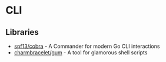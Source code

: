# CLI

## Libraries
- [spf13/cobra](https://github.com/spf13/cobra) - A Commander for modern Go CLI interactions
- [charmbracelet/gum](https://github.com/charmbracelet/gum) - A tool for glamorous shell scripts 